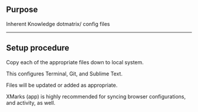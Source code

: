 ## Purpose ##
Inherent Knowledge dotmatrix/ config files
***

## Setup procedure ##
Copy each of the appropriate files down to local system.

This configures Terminal, Git, and Sublime Text.

Files will be updated or added as appropriate.

XMarks (app) is highly recommended for syncing browser configurations, and activity, as well.
